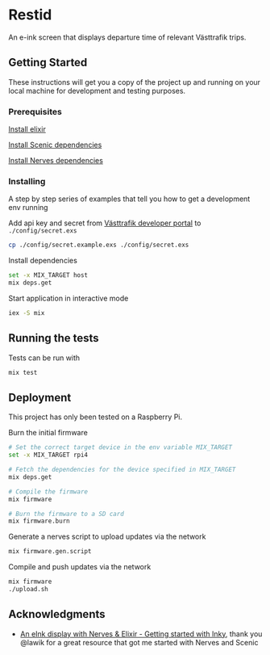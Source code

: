 # Restid

An e-ink screen that displays departure time of relevant Västtrafik trips.

## Getting Started

These instructions will get you a copy of the project up and running on your local machine for development and testing purposes.

### Prerequisites

[Install elixir](https://elixir-lang.org/install.html)

[Install Scenic dependencies](https://hexdocs.pm/scenic/install_dependencies.html#on-macos)

[Install Nerves dependencies](https://hexdocs.pm/nerves/installation.html)


### Installing

A step by step series of examples that tell you how to get a development env running

Add api key and secret from [Västtrafik developer portal](https://developer.vasttrafik.se) to `./config/secret.exs`

```bash
cp ./config/secret.example.exs ./config/secret.exs
```

Install dependencies

```bash
set -x MIX_TARGET host
mix deps.get
```

Start application in interactive mode

```bash
iex -S mix
```

## Running the tests

Tests can be run with 

```bash
mix test
```

## Deployment

This project has only been tested on a Raspberry Pi.

Burn the initial firmware

```bash
# Set the correct target device in the env variable MIX_TARGET
set -x MIX_TARGET rpi4

# Fetch the dependencies for the device specified in MIX_TARGET
mix deps.get

# Compile the firmware
mix firmware

# Burn the firmware to a SD card
mix firmware.burn
```

Generate a nerves script to upload updates via the network

```bash
mix firmware.gen.script
```

Compile and push updates via the network

```bash
mix firmware
./upload.sh
```


## Acknowledgments

- [An eInk display with Nerves & Elixir - Getting started with Inky](https://underjord.io/an-eink-display-with-nerves-elixir.html), thank you @lawik for a great resource that got me started with Nerves and Scenic